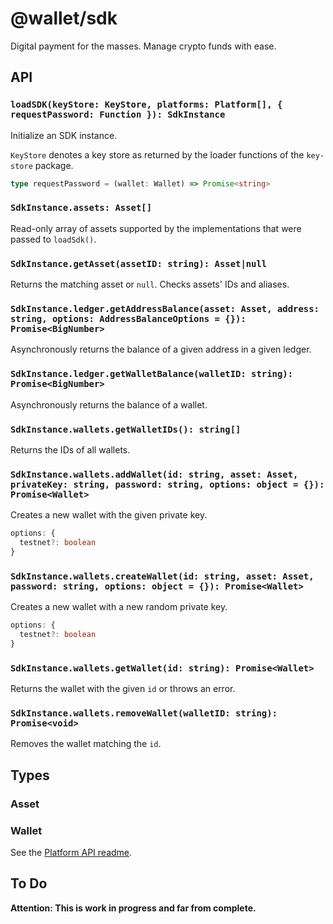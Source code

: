 # @wallet/sdk

Digital payment for the masses. Manage crypto funds with ease.

## API

### `loadSDK(keyStore: KeyStore, platforms: Platform[], { requestPassword: Function }): SdkInstance`

Initialize an SDK instance.

`KeyStore` denotes a key store as returned by the loader functions of the `key-store` package.

```typescript
type requestPassword = (wallet: Wallet) => Promise<string>
```

### `SdkInstance.assets: Asset[]`

Read-only array of assets supported by the implementations that were passed to `loadSdk()`.

### `SdkInstance.getAsset(assetID: string): Asset|null`

Returns the matching asset or `null`. Checks assets' IDs and aliases.

### `SdkInstance.ledger.getAddressBalance(asset: Asset, address: string, options: AddressBalanceOptions = {}): Promise<BigNumber>`

Asynchronously returns the balance of a given address in a given ledger.

### `SdkInstance.ledger.getWalletBalance(walletID: string): Promise<BigNumber>`

Asynchronously returns the balance of a wallet.

### `SdkInstance.wallets.getWalletIDs(): string[]`

Returns the IDs of all wallets.

### `SdkInstance.wallets.addWallet(id: string, asset: Asset, privateKey: string, password: string, options: object = {}): Promise<Wallet>`

Creates a new wallet with the given private key.

```typescript
options: {
  testnet?: boolean
}
```

### `SdkInstance.wallets.createWallet(id: string, asset: Asset, password: string, options: object = {}): Promise<Wallet>`

Creates a new wallet with a new random private key.

```typescript
options: {
  testnet?: boolean
}
```

### `SdkInstance.wallets.getWallet(id: string): Promise<Wallet>`

Returns the wallet with the given `id` or throws an error.

### `SdkInstance.wallets.removeWallet(walletID: string): Promise<void>`

Removes the wallet matching the `id`.


## Types

### Asset
### Wallet

See the [Platform API readme](../platform-api-spec/README.md#types).


## To Do

**Attention: This is work in progress and far from complete.**
